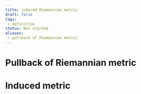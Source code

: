 ```yaml
---
title: induced Riemannian metric
draft: false
tags: 
 - definition
status: Not started
aliases: 
 - pullback of Riemannian metric
---
```

# Pullback of Riemannian metric


# Induced metric